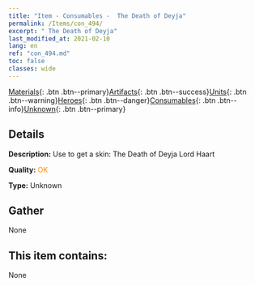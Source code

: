 ```yaml
---
title: "Item - Consumables -  The Death of Deyja"
permalink: /Items/con_494/
excerpt: " The Death of Deyja"
last_modified_at: 2021-02-10
lang: en
ref: "con_494.md"
toc: false
classes: wide
---
```

 [Materials](/Items/){: .btn .btn--primary}[Artifacts](/Items/Artifacts/){: .btn .btn--success}[Units](/Items/Units/){: .btn .btn--warning}[Heroes](/Items/Heroes/){: .btn .btn--danger}[Consumables](/Items/Consumables/){: .btn .btn--info}[Unknown](/Items/Unknown/){: .btn .btn--primary}

## Details
 **Description:** Use to get a skin: The Death of Deyja Lord Haart

 **Quality:** <span style="color: #FF8C00">OK</span>

 **Type:** Unknown

## Gather

  None

## This item contains:

  None


